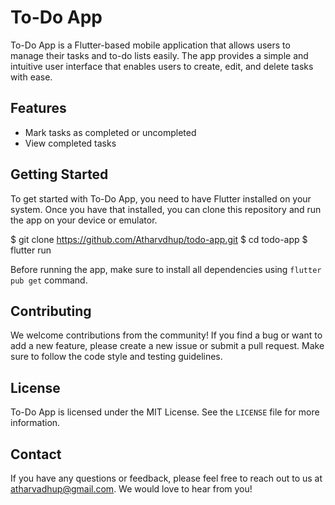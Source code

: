# To-Do App

To-Do App is a Flutter-based mobile application that allows users to manage their tasks and to-do lists easily. The app provides a simple and intuitive user interface that enables users to create, edit, and delete tasks with ease.

## Features



- Mark tasks as completed or uncompleted
- View completed tasks


## Getting Started

To get started with To-Do App, you need to have Flutter installed on your system. Once you have that installed, you can clone this repository and run the app on your device or emulator.

$ git clone https://github.com/Atharvdhup/todo-app.git
$ cd todo-app
$ flutter run


Before running the app, make sure to install all dependencies using `flutter pub get` command.

## Contributing

We welcome contributions from the community! If you find a bug or want to add a new feature, please create a new issue or submit a pull request. Make sure to follow the code style and testing guidelines.

## License

To-Do App is licensed under the MIT License. See the `LICENSE` file for more information.

## Contact

If you have any questions or feedback, please feel free to reach out to us at atharvadhup@gmail.com. We would love to hear from you!
